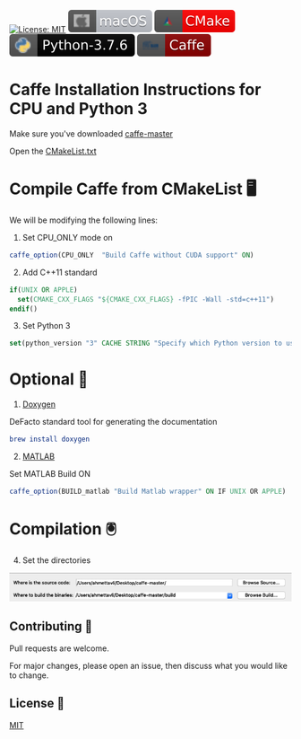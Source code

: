 [![License: MIT](https://img.shields.io/badge/License-MIT-yellow.svg)](https://opensource.org/licenses/MIT)
[![macOS](https://github.com/AhmetTavli/Badge/blob/master/badges/mac_badge.svg)](https://www.apple.com)
[![CMake](https://github.com/AhmetTavli/Badge/blob/master/badges/cmake_badge.svg)](https://cmake.org/)
[![Python](https://github.com/AhmetTavli/Badge/blob/master/badges/python_badge.svg)](https://www.python.org/)
[![Caffe](https://github.com/AhmetTavli/Badge/blob/master/badges/caffe.svg)](https://caffe.berkeleyvision.org/)

# Caffe Installation Instructions for CPU and Python 3
Make sure you've downloaded [caffe-master](https://github.com/BVLC/caffe)

Open the [CMakeList.txt](https://github.com/BVLC/caffe/blob/master/CMakeLists.txt)

Compile Caffe from CMakeList :desktop_computer:
============================

We will be modifying the following lines:

1. Set CPU_ONLY mode on

```cmake
caffe_option(CPU_ONLY  "Build Caffe without CUDA support" ON)
```

2. Add C++11 standard

```cmake
if(UNIX OR APPLE)
  set(CMAKE_CXX_FLAGS "${CMAKE_CXX_FLAGS} -fPIC -Wall -std=c++11")
endif()
```

3. Set Python 3

```cmake
set(python_version "3" CACHE STRING "Specify which Python version to use")
```

Optional :bust_in_silhouette:
========
1. [Doxygen](http://www.doxygen.nl/)

DeFacto standard tool for generating the documentation

```cmake
brew install doxygen
```

2. [MATLAB](https://www.mathworks.com/products/get-matlab.html?s_tid=gn_getml)

Set MATLAB Build ON

```cmake
caffe_option(BUILD_matlab "Build Matlab wrapper" ON IF UNIX OR APPLE)
```

Compilation :trackball:
===========

4. Set the directories

![alt_text][cmake_directories]

## Contributing :thought_balloon:
Pull requests are welcome.

For major changes, please open an issue, then discuss what you would like to change.

 ## License :scroll:
[MIT](https://opensource.org/licenses/MIT)

[cmake_directories]: https://github.com/AhmetTavli/install-caffe-macos/blob/master/images/build_specification.png "source code:caffe-master, binaries: caffe-master/build"
